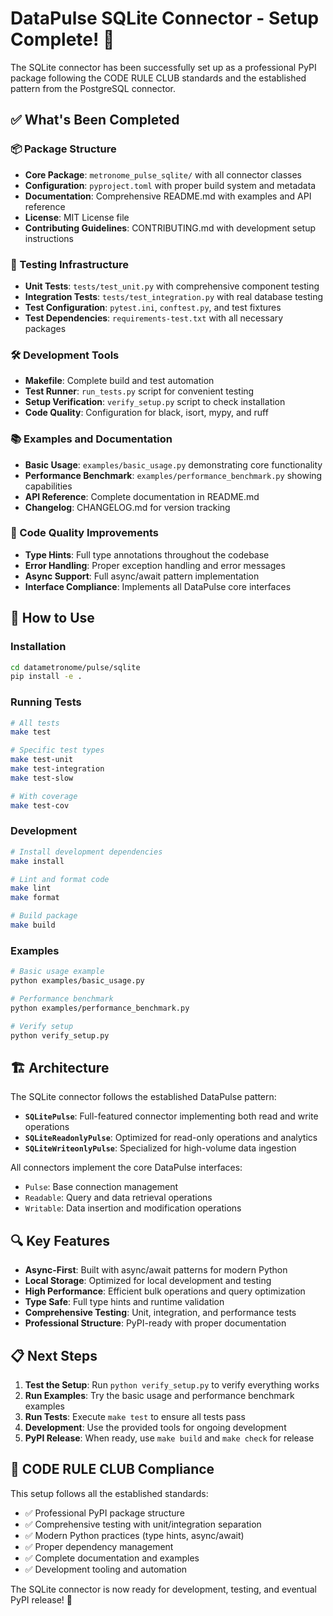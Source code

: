 # DataPulse SQLite Connector - Setup Complete! 🎉

The SQLite connector has been successfully set up as a professional PyPI package following the CODE RULE CLUB standards and the established pattern from the PostgreSQL connector.

## ✅ What's Been Completed

### 📦 Package Structure
- **Core Package**: `metronome_pulse_sqlite/` with all connector classes
- **Configuration**: `pyproject.toml` with proper build system and metadata
- **Documentation**: Comprehensive README.md with examples and API reference
- **License**: MIT License file
- **Contributing Guidelines**: CONTRIBUTING.md with development setup instructions

### 🧪 Testing Infrastructure
- **Unit Tests**: `tests/test_unit.py` with comprehensive component testing
- **Integration Tests**: `tests/test_integration.py` with real database testing
- **Test Configuration**: `pytest.ini`, `conftest.py`, and test fixtures
- **Test Dependencies**: `requirements-test.txt` with all necessary packages

### 🛠️ Development Tools
- **Makefile**: Complete build and test automation
- **Test Runner**: `run_tests.py` script for convenient testing
- **Setup Verification**: `verify_setup.py` script to check installation
- **Code Quality**: Configuration for black, isort, mypy, and ruff

### 📚 Examples and Documentation
- **Basic Usage**: `examples/basic_usage.py` demonstrating core functionality
- **Performance Benchmark**: `examples/performance_benchmark.py` showing capabilities
- **API Reference**: Complete documentation in README.md
- **Changelog**: CHANGELOG.md for version tracking

### 🔧 Code Quality Improvements
- **Type Hints**: Full type annotations throughout the codebase
- **Error Handling**: Proper exception handling and error messages
- **Async Support**: Full async/await pattern implementation
- **Interface Compliance**: Implements all DataPulse core interfaces

## 🚀 How to Use

### Installation
```bash
cd datametronome/pulse/sqlite
pip install -e .
```

### Running Tests
```bash
# All tests
make test

# Specific test types
make test-unit
make test-integration
make test-slow

# With coverage
make test-cov
```

### Development
```bash
# Install development dependencies
make install

# Lint and format code
make lint
make format

# Build package
make build
```

### Examples
```bash
# Basic usage example
python examples/basic_usage.py

# Performance benchmark
python examples/performance_benchmark.py

# Verify setup
python verify_setup.py
```

## 🏗️ Architecture

The SQLite connector follows the established DataPulse pattern:

- **`SQLitePulse`**: Full-featured connector implementing both read and write operations
- **`SQLiteReadonlyPulse`**: Optimized for read-only operations and analytics
- **`SQLiteWriteonlyPulse`**: Specialized for high-volume data ingestion

All connectors implement the core DataPulse interfaces:
- `Pulse`: Base connection management
- `Readable`: Query and data retrieval operations
- `Writable`: Data insertion and modification operations

## 🔍 Key Features

- **Async-First**: Built with async/await patterns for modern Python
- **Local Storage**: Optimized for local development and testing
- **High Performance**: Efficient bulk operations and query optimization
- **Type Safe**: Full type hints and runtime validation
- **Comprehensive Testing**: Unit, integration, and performance tests
- **Professional Structure**: PyPI-ready with proper documentation

## 📋 Next Steps

1. **Test the Setup**: Run `python verify_setup.py` to verify everything works
2. **Run Examples**: Try the basic usage and performance benchmark examples
3. **Run Tests**: Execute `make test` to ensure all tests pass
4. **Development**: Use the provided tools for ongoing development
5. **PyPI Release**: When ready, use `make build` and `make check` for release

## 🎯 CODE RULE CLUB Compliance

This setup follows all the established standards:
- ✅ Professional PyPI package structure
- ✅ Comprehensive testing with unit/integration separation
- ✅ Modern Python practices (type hints, async/await)
- ✅ Proper dependency management
- ✅ Complete documentation and examples
- ✅ Development tooling and automation

The SQLite connector is now ready for development, testing, and eventual PyPI release! 🚀
